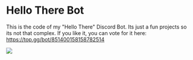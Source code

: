 # Hello There Bot
This is the code of my "Hello There" Discord Bot. Its just a fun projects so its not that complex.
If you like it, you can vote for it here: https://top.gg/bot/851400158158782514

<a href="https://top.gg/bot/851400158158782514">
  <img src="https://top.gg/api/widget/851400158158782514.svg">
</a>
